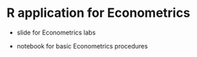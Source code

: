 # R application for Econometrics

- slide for Econometrics labs

- notebook for basic Econometrics procedures
